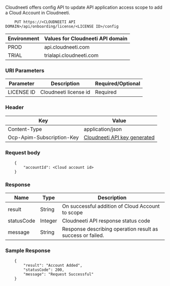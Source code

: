 Cloudneeti offers config API to update API application access scope to add a Cloud Account in Cloudneeti.


        PUT https://<CLOUDNEETI API DOMAIN>/api/onboarding/license/<LICENSE ID>/config

| Environment	| Values for Cloudneeti API domain      |
|---------------|--------------------------------------|
| PROD 	        |   api.cloudneeti.com                 |
| TRIAL 	| trialapi.cloudneeti.com              |


### URI Parameters

| Parameter           |           Description                                |           Required/Optional  |
|-----------|----------------------------------------------------------------|----------------------------|
| LICENSE ID   |          Cloudneeti license id                    | Required|


### Header

| Key	        | Value                                |
|---------------|--------------------------------------|
| Content-Type 	                |   application/json                 |
| Ocp-Apim-Subscription-Key 	| [Cloudneeti API key generated](../../administratorGuide/configureCloudneetiAPIAccess/)             |


### Request body
        {
            "accountId": <Cloud account id>
        }


### Response

| Name           |           Type       |          Description  |
|----------------|----------------------|-----------------------|
| result	 |           String     | On successful addition of Cloud Account to scope       |
| statusCode |     Integer      | Cloudneeti API response status code      |
| message	 |           String     | Response describing operation result as success or failed.      |

### Sample Response
    
        {
            "result": "Account Added",
            "statusCode": 200,
            "message": "Request Successful"
        }


